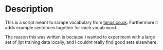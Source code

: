 # Description
This is a script meant to scrape vocabulary from [tanos.co.uk](http://www.tanos.co.uk/jlpt/). Furthermore it adds example sentences together for each vocab word. 

The reason this was written is because i wanted to experiment with a large set of jlpt training data locally, and i couldnt really find good sets elsewhere.
